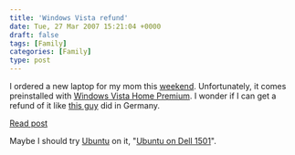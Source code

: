 ```yaml
---
title: 'Windows Vista refund'
date: Tue, 27 Mar 2007 15:21:04 +0000
draft: false
tags: [Family]
categories: [Family]
type: post
---
```


I ordered a new laptop for my mom this [weekend](http://zeusville.wordpress.com/2007/03/25/weekend-2/). Unfortunately, it comes preinstalled with [Windows Vista Home Premium](http://www.microsoft.com/windows/products/windowsvista/editions/homepremium/default.mspx). I wonder if I can get a refund of it like [this guy](http://www.thealternative.ch/tiki-index.php?page=Software-Refund-en) did in Germany.

[Read post](http://www.thealternative.ch/tiki-index.php?page=Software-Refund-en)

Maybe I should try [Ubuntu](http://www.ubuntu.com) on it, "[Ubuntu on Dell 1501](http://www.ubuntu1501.blogspot.com/)".